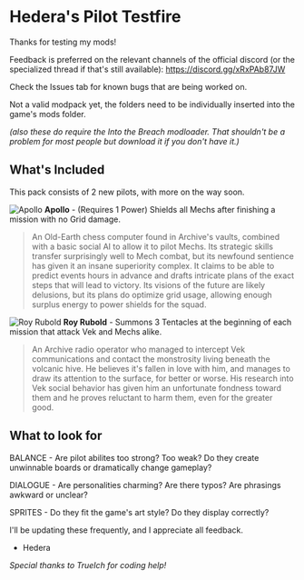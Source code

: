 # Hedera's Pilot Testfire
Thanks for testing my mods!

Feedback is preferred on the relevant channels of the official discord (or the specialized thread if that's still available): https://discord.gg/xRxPAb87JW

Check the Issues tab for known bugs that are being worked on.

Not a valid modpack yet, the folders need to be individually inserted into the game's mods folder.

*(also these do require the Into the Breach modloader. That shouldn't be a problem for most people but download it if you don't have it.)*

## What's Included
This pack consists of 2 new pilots, with more on the way soon.

![Apollo](https://cdn.discordapp.com/attachments/699323570211520556/1021146960268365974/apollo.png)
**Apollo** - (Requires 1 Power) Shields all Mechs after finishing a mission with no Grid damage.

> An Old-Earth chess computer found in Archive's vaults, combined with a basic social AI to allow it to pilot Mechs. Its strategic skills transfer surprisingly well to Mech combat, but its newfound sentience has given it an insane superiority complex. It claims to be able to predict events hours in advance and drafts intricate plans of the exact steps that will lead to victory. Its visions of the future are likely delusions, but its plans do optimize grid usage, allowing enough surplus energy to power shields for the squad.

![Roy Rubold](https://cdn.discordapp.com/attachments/699323570211520556/1021146960943661076/roy.png)
**Roy Rubold** - Summons 3 Tentacles at the beginning of each mission that attack Vek and Mechs alike.

> An Archive radio operator who managed to intercept Vek communications and contact the monstrosity living beneath the volcanic hive. He believes it's fallen in love with him, and manages to draw its attention to the surface, for better or worse. His research into Vek social behavior has given him an unfortunate fondness toward them and he proves reluctant to harm them, even for the greater good.

## What to look for
BALANCE - Are pilot abilites too strong? Too weak? Do they create unwinnable boards or dramatically change gameplay?

DIALOGUE - Are personalities charming? Are there typos? Are phrasings awkward or unclear?

SPRITES - Do they fit the game's art style? Do they display correctly?


I'll be updating these frequently, and I appreciate all feedback.
- Hedera

*Special thanks to TrueIch for coding help!*
